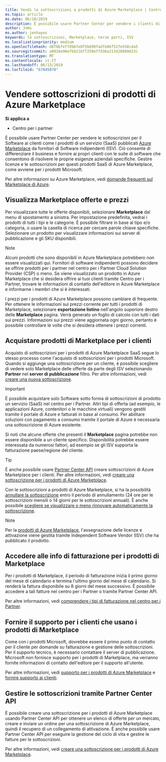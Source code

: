 ```yaml
---
title: Vendi le sottoscrizioni a prodotti di Azure Marketplace | Centro per i partner
ms.topic: article
ms.date: 06/10/2019
description: È possibile usare Partner Center per vendere i clienti di sottoscrizioni per il Software come servizio (SaaS) prodotti pubblicati in Azure Marketplace da fornitori di Software indipendenti (ISV).
author: JnHs
ms.author: jenhayes
keywords: le sottoscrizioni, Marketplace, terze parti, ISV
ms.localizationpriority: medium
ms.openlocfilehash: d870bfef7d967e8f5b890fadfe86f527e558cda5
ms.sourcegitcommit: a9916e90efbb21bff250effd36a213420889633c
ms.translationtype: MT
ms.contentlocale: it-IT
ms.lasthandoff: 06/13/2019
ms.locfileid: "67045078"
---
```

# <a name="sell-subscriptions-to-azure-marketplace-products"></a>Vendere sottoscrizioni di prodotti di Azure Marketplace

**Si applica a**

- Centro per i partner

È possibile usare Partner Center per vendere le sottoscrizioni per il Software ai clienti come i prodotti di un servizio (SaaS) pubblicati [Azure Marketplace](https://azuremarketplace.microsoft.com/marketplace) da fornitori di Software indipendenti (ISV). Ciò consente di differenziare il business e fornire ai propri clienti con le suite di software che consentono di risolvere le proprie esigenze aziendali specifiche. Gestire licenze e le sottoscrizioni per questi prodotti SaaS di Azure Marketplace, come avviene per i prodotti Microsoft.

Per altre informazioni su Azure Marketplace, vedi [domande frequenti sul Marketplace di Azure](https://docs.microsoft.com/azure/marketplace/marketplace-faq-publisher-guide).

## <a name="view-marketplace-offers-and-pricing"></a>Visualizza Marketplace offerte e prezzi

Per visualizzare tutte le offerte disponibili, selezionare **Marketplace** dal menu di spostamento a sinistra. Per impostazione predefinita, vedrai i prodotti di tutti i tipi e le categorie. È possibile filtrare in base al tipo e/o categoria, o usare la casella di ricerca per cercare parole chiave specifiche. Selezionare un prodotto per visualizzare informazioni sui server di pubblicazione e gli SKU disponibili.

> [!NOTE]
> Alcuni prodotti che sono disponibili in Azure Marketplace potrebbero non essere visualizzati qui. Fornitori di software indipendenti possono decidere se offrire prodotti per i partner nel centro per i Partner Cloud Solution Provider (CSP) o meno. Se viene visualizzato un prodotto in Azure Marketplace che si desidera offrire ai tuoi clienti tramite Centro per i Partner, trovare le informazioni di contatto dell'editore in Azure Marketplace e informarne i membri che si è interessati.

I prezzi per i prodotti di Azure Marketplace possono cambiare di frequente. Per ottenere le informazioni sui prezzi corrente per tutti i prodotti di Marketplace, selezionare **esportazione listino** nell'angolo superiore destro delle **Marketplace** pagina. Verrà generato un foglio di calcolo con tutti i dati sui prezzi. Informazioni sui prezzi viene aggiornata ogni giorno, pertanto è possibile controllare le volte che si desidera ottenere i prezzi correnti.

## <a name="purchase-marketplace-products-for-your-customers"></a>Acquistare prodotti di Marketplace per i clienti

Acquisto di sottoscrizioni per i prodotti di Azure Marketplace SaaS segue lo stesso processo come l'acquisto di sottoscrizioni per i prodotti Microsoft. Quando si aggiunge una sottoscrizione per un cliente, è possibile scegliere di vedere solo Marketplace delle offerte da parte degli ISV selezionando **Partner** nel **server di pubblicazione** filtro. Per altre informazioni, vedi [creare una nuova sottoscrizione](create-a-new-subscription.md).

> [!IMPORTANT]
> È possibile acquistare solo Software sotto forma di sottoscrizioni di prodotto un servizio (SaaS) nel centro per i Partner. Altri tipi di offerta (ad esempio, le applicazioni Azure, contenitori o le macchine virtuali) vengono gestiti tramite il portale di Azure e fatturati in base al consumo. Per abilitare soluzioni con pagamento a consumo tramite il portale di Azure è necessaria una sottoscrizione di Azure esistente.

Si noti che alcune offerte che presenti il **Marketplace** pagina potrebbe non essere disponibile a un cliente specifico. Disponibilità potrebbe essere interessata da numerosi fattori, ad esempio se gli ISV supporta la fatturazione paese/regione del cliente.

> [!TIP]
> È anche possibile usare [Partner Center API](https://docs.microsoft.com/partner-center/develop/) creare sottoscrizioni di Azure Marketplace per i clienti. Per altre informazioni, vedi [creare una sottoscrizione per i prodotti di Azure Marketplace](https://docs.microsoft.com/partner-center/develop/create-subscription-azure-marketplace-products).

Con le sottoscrizioni a prodotti di Azure Marketplace, si ha la possibilità [annullare la sottoscrizione](https://docs.microsoft.com/partner-center/create-a-new-subscription#cancel-a-subscription) entro il periodo di annullamento (24 ore per le sottoscrizioni mensili o 14 giorni per le sottoscrizioni annuali). È anche possibile [scegliere se visualizzare o meno rinnovare automaticamente la sottoscrizione](https://docs.microsoft.com/partner-center/create-a-new-subscription#choose-whether-to-automatically-renew-an-azure-marketplace-subscription).

> [!NOTE]
> Per la [prodotti di Azure Marketplace](sell-marketplace-products.md), l'assegnazione delle licenze e attivazione viene gestita tramite Independent Software Vendor (ISV) che ha pubblicato il prodotto.

## <a name="access-billing-info-for-marketplace-products"></a>Accedere alle info di fatturazione per i prodotti di Marketplace

Per i prodotti di Marketplace, il periodo di fatturazione inizia il primo giorno del mese di calendario e termina l'ultimo giorno del mese di calendario. Si renderà la fattura disponibile su 8 giorni del mese successivo. È possibile accedere a tali fatture nel centro per i Partner o tramite Partner Center API.

Per altre informazioni, vedi [comprendere i tipi di fatturazione nel centro per i Partner](https://docs.microsoft.com/partner-center/billing-different-types#billing-for-one-time-and-select-recurring-charges).

## <a name="provide-support-for-customers-using-marketplace-products"></a>Fornire il supporto per i clienti che usano i prodotti di Marketplace

Come con i prodotti Microsoft, dovrebbe essere il primo punto di contatto per il cliente per domande su fatturazione e gestione delle sottoscrizioni. Per il supporto tecnico, è necessario contattare il server di pubblicazione. Microsoft non fornisce supporto per i prodotti di Marketplace, ma verranno fornite informazioni di contatto dell'editore per il supporto all'utente.

Per altre informazioni, vedi [supporto per i prodotti di Azure Marketplace](https://docs.microsoft.com/partner-center/report-problems-on-behalf-of-a-customer#support-for-azure-marketplace-products) e [fornire supporto ai clienti](https://docs.microsoft.com/partner-center/customer-support).

## <a name="manage-subscriptions-using-partner-center-apis"></a>Gestire le sottoscrizioni tramite Partner Center API

È possibile creare una sottoscrizione per i prodotti di Azure Marketplace usando Partner Center API per ottenere un elenco di offerte per un mercato, creare e inviare un ordine per una sottoscrizione di Azure Marketplace, quindi il recupero di un collegamento di attivazione. È anche possibile usare Partner Center API per eseguire la gestione del ciclo di vita e gestire le fatture per le sottoscrizioni.

Per altre informazioni, vedi [creare una sottoscrizione per i prodotti di Azure Marketplace](https://docs.microsoft.com/partner-center/develop/create-subscription-azure-marketplace-products).